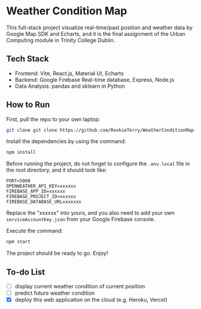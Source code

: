 # Weather Condition Map

This full-stack project visualize real-time/past position and weather data by Google Map SDK and Echarts, and it is the final assignment of the Urban Computing module in Trinity College Dublin.

## Tech Stack
- Frontend: Vite, React.js, Material UI, Echarts
- Backend: Google Firebase Real-time database, Express, Node.js
- Data Analysis: pandas and sklearn in Python

## How to Run
First, pull the repo to your own laptop:

```bash
git clone git clone https://github.com/RookieTerry/WeatherConditionMap-Backend.git WeatherConditionMap-Backend
```

Install the dependencies by using the command:

```bash
npm install
```

Before running the project, do not forget to configure the `.env.local` file in the root directory, and it should look like:

```
PORT=5000
OPENWEATHER_API_KEY=xxxxxx
FIREBASE_APP_ID=xxxxxx
FIREBASE_PROJECT_ID=xxxxxx
FIREBASE_DATABASE_URL=xxxxxx
```

Replace the "xxxxxx" into yours, and you also need to add your own `serviceAccountKey.json` from your Google Firebase console.

Execute the command:

```bash
npm start
```

The project should be ready to go. Enjoy!

## To-do List

- [ ] display current weather condition of current position
- [ ] predict future weather condition
- [x] deploy this web application on the cloud (e.g. Heroku, Vercel)
